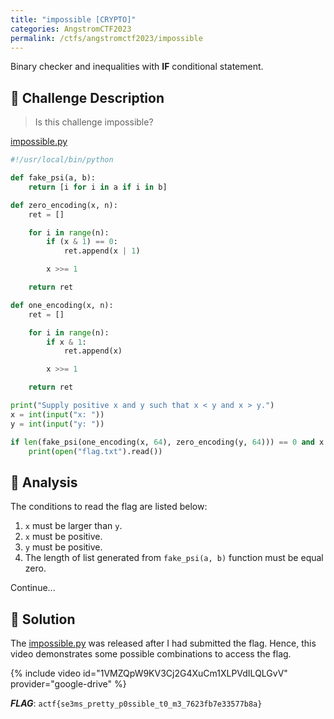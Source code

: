 ```yaml
---
title: "impossible [CRYPTO]"
categories: AngstromCTF2023
permalink: /ctfs/angstromctf2023/impossible
---
```

Binary checker and inequalities with **IF** conditional statement.

## 📁 Challenge Description
>Is this challenge impossible?

[impossible.py](https://files.actf.co/fbb3d3649ac3408c393acd75d08d59c1c52ce87715845251ee34fa212b3dd991/impossible.py)

```python
#!/usr/local/bin/python

def fake_psi(a, b):
    return [i for i in a if i in b]

def zero_encoding(x, n):
    ret = []

    for i in range(n):
        if (x & 1) == 0:
            ret.append(x | 1)

        x >>= 1

    return ret

def one_encoding(x, n):
    ret = []

    for i in range(n):
        if x & 1:
            ret.append(x)

        x >>= 1

    return ret

print("Supply positive x and y such that x < y and x > y.")
x = int(input("x: "))
y = int(input("y: "))

if len(fake_psi(one_encoding(x, 64), zero_encoding(y, 64))) == 0 and x > y and x > 0 and y > 0:
    print(open("flag.txt").read())
```
## 👀 Analysis
The conditions to read the flag are listed below:

1. `x` must be larger than `y`.
2. `x` must be positive.
3. `y` must be positive.
4. The length of list generated from `fake_psi(a, b)` function must be equal zero.

Continue...

## 🚩 Solution

The [impossible.py](https://files.actf.co/fbb3d3649ac3408c393acd75d08d59c1c52ce87715845251ee34fa212b3dd991/impossible.py) was released after I had submitted the flag. Hence, this video demonstrates some possible combinations to access the flag.

{% include video id="1VMZQpW9KV3Cj2G4XuCm1XLPVdILQLGvV" provider="google-drive" %}

***FLAG***: `actf{se3ms_pretty_p0ssible_t0_m3_7623fb7e33577b8a}`
